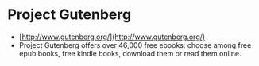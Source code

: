 # Project Gutenberg

  * [http://www.gutenberg.org/](http://www.gutenberg.org/)
  * Project Gutenberg offers over 46,000 free ebooks: choose among free epub books, free kindle books, download them or read them online. 

